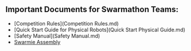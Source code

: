 ## Important Documents for Swarmathon Teams:
- [Competition Rules](Competition Rules.md)
- [Quick Start Guide for Physical Robots](Quick Start Physical Guide.md)
- [Safety Manual](Safety Manual.md)
- [Swarmie Assembly](https://github.com/BCLab-UNM/Swarmathon-Robot/)
